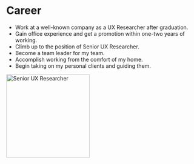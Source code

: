 # Career
- Work at a well-known company as a UX Researcher after graduation.
- Gain office experience and get a promotion within one-two years of working.
- Climb up to the position of Senior UX Researcher.
- Become a team leader for my team.
- Accomplish working from the comfort of my home.
- Begin taking on my personal clients and guiding them.

<img src="https://lh3.googleusercontent.com/pw/ADCreHeP2rdCyuu3dDRD6mEVi4QF25iGt1Yr0zcRaJONAu3kx2OrJlsKpmXSyrRSt01Nj-HYGjs66oEpv_n8mbTviJXbGq7ESIkwIvg7LY-LOpVPvRV_i7Oeyk1WhOGh0Lksh7c2dSplu9dwSg7Z7ck-fsLg7Kdwgjbg_NFfhWYcWQ0Q_0ZIYrBZnpfRctkIpf0zBh7KXoezgTDEsTl0UCT-CYfFPogGHxZOdO7aHcFWUWWPS_Bo8TM529y99awbzBy7Cf0Ogf5DJDe8gZ7Vr7WYvWrgi1K6f5OBKk8dZ9gNu5EvdkBo80CaBHTWAjxHT8R_YSTs0oacI0ag7nUO75Xu51Xt9FfcffqUucfXecVUE-YNO508LoU8f65hh7AUrP6HP8l-zkD92z7W0fAhuAFdxow9Meoh2TZi83T9hwoHQ8hTWRFZuwwciFts4TKDzIT6qbsCWlnTkIGo0c9ahifLTdXw5L39yAUBraXtcWdy3BxxEeKJGlvLd38deqCd0GKOvIk3M0Lj6unJT9_0hRFr2ZE-dw7rEfZTR-eFHLKwYpyK6opxuRDW5mxhkBseGdgcdXp-h4gmtb7gA8n96LzOyw9RmIIvosWbSuq3TVeR2FCQjoCG1KJK3HoNkE8MHIvcw-QRoCK0CeRY4HEMAtyR4j8B2IqBbWQjo9HpE2dbkMXy6g_pA-XBpi-J8BTNhtyqG7HRKfS3D6Vcw_L4FxNjgeiYptxWXhxDfxAlZjlKBrC5hhoUWjYp01T8ZdCPHoij45WQEe5UVo7M97ED_gkwh_PEEWPN7tBzoNEshEagD_pAuPChqOp1bxqt9PyAuTvRMpnjc-yCsIhj0f72SpgG949TElgZNQ6tP1VpvEwZL8I-jtQAJAL31xO0JrG4BRvvaC0ROmcHjIfiAyP1le4AxOxrDWstIpjlouXlwAzniZjeCuy4JPHypCKItRBd4Mk=w878-h1088-s-no-gm?authuser=0" 
height= "220" alt="Senior UX Researcher" crossorigin="anonymous"/> 

